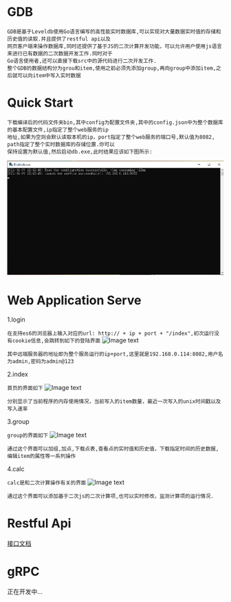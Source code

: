 # GDB
```
GDB是基于Leveldb使用Go语言编写的高性能实时数据库,可以实现对大量数据实时值的存储和历史值的读取.并且提供了restful api以及
网页客户端来操作数据库,同时还提供了基于JS的二次计算开发功能，可以允许用户使用js语言来进行已有数据的二次数据开发工作.同时对于
Go语言使用者,还可以直接下载src中的源代码进行二次开发工作.
整个GDB的数据结构分为grou和item,使用之前必须先添加group,再向group中添加item,之后就可以向item中写入实时数据
```

# Quick Start
```
下载编译后的代码文件夹bin,其中config为配置文件夹,其中的config.json中为整个数据库的基本配置文件,ip指定了整个web服务的ip
地址,如果为空则会默认读取本机的ip，port指定了整个web服务的端口号,默认值为8082, path指定了整个实时数据库的存储位置.你可以
保持设置为默认值,然后启动db.exe,此时结果应该如下图所示:
```
![Image text](https://github.com/JustKeepSilence/gdb/blob/master/images/launch.png)



# Web Application Serve
1.login

```在支持es6的浏览器上输入对应的url: http:// + ip + port + "/index",初次运行没有cookie信息,会跳转到如下的登陆界面```
![Image text](https://github.com/JustKeepSilence/gdb/blob/master/images/login.png)

```其中远端服务器的地址即为整个服务运行的ip+port,这里就是192.168.0.114:8082,用户名为admin,密码为admin@123```

2.index

```首页的界面如下```
![Image text](https://github.com/JustKeepSilence/gdb/blob/master/images/index.png)

```分别显示了当前程序的内存使用情况，当前写入的item数量，最近一次写入的unix时间戳以及写入速率```


3.group

```group的界面如下```
![Image text](https://github.com/JustKeepSilence/gdb/blob/master/images/group.png)

```通过这个界面可以加组,加点,下载点表,查看点的实时值和历史值，下载指定时间的历史数据,编辑item的属性等一系列操作```

4.calc

```calc是和二次计算操作有关的界面```
![Image text](https://github.com/JustKeepSilence/gdb/blob/master/images/calc.png)

```通过这个界面可以添加基于二次js的二次计算项,也可以实时修改，监测计算项的运行情况.```

# Restful Api
[接口文档](https://justkeepsilence.gitbook.io/gdb/)

# gRPC
正在开发中...